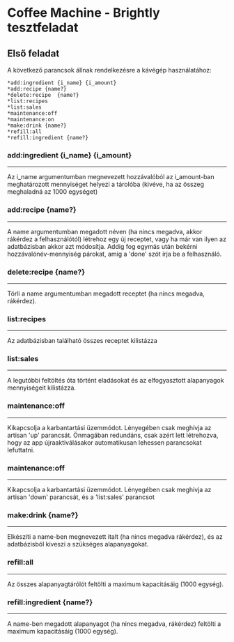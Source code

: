Coffee Machine - Brightly tesztfeladat
=======

## Első feladat

A következő parancsok állnak rendelkezésre a kávégép használatához:

    *add:ingredient {i_name} {i_amount}
    *add:recipe {name?}
    *delete:recipe  {name?}
    *list:recipes
    *list:sales
    *maintenance:off
    *maintenance:on
    *make:drink {name?}
    *refill:all
    *refill:ingredient {name?}

### add:ingredient {i_name} {i_amount}
---

Az i_name argumentumban megnevezett hozzávalóból az i_amount-ban meghatározott mennyiséget helyezi a tárolóba (kivéve, ha az összeg meghaladná az 1000 egységet) 

### add:recipe {name?}
---

A name argumentumban megadott néven (ha nincs megadva, akkor rákérdez a felhasználótól) létrehoz egy új receptet, vagy ha már van ilyen az adatbázisban akkor azt módosítja. Addig fog egymás után bekérni hozzávalónév-mennyiség párokat, amíg a 'done' szót írja be a felhasználó.

### delete:recipe {name?}
---

Törli a name argumentumban megadott receptet (ha nincs megadva, rákérdez).

### list:recipes
---

Az adatbázisban található összes receptet kilistázza

### list:sales
---

A legutóbbi feltöltés óta történt eladásokat és az elfogyasztott alapanyagok mennyiségeit kilistázza.

### maintenance:off
---

Kikapcsolja a karbantartási üzemmódot. Lényegében csak meghívja az artisan 'up' parancsát. Önmagában redundáns, csak azért lett létrehozva, hogy az app újraaktiválásakor automatikusan lehessen parancsokat lefuttatni.

### maintenance:off
---

Kikapcsolja a karbantartási üzemmódot. Lényegében csak meghívja az artisan 'down' parancsát, és a 'list:sales' parancsot

### make:drink {name?}
---

Elkészíti a name-ben megnevezett italt (ha nincs megadva rákérdez), és az adatbázisból kiveszi a szükséges alapanyagokat.

### refill:all
---

Az összes alapanyagtárólót feltölti a maximum kapacitásáig (1000 egység).

### refill:ingredient {name?}
---

A name-ben megadott alapanyagot (ha nincs megadva, rákérdez) feltölti a maximum kapacitásáig (1000 egység).






